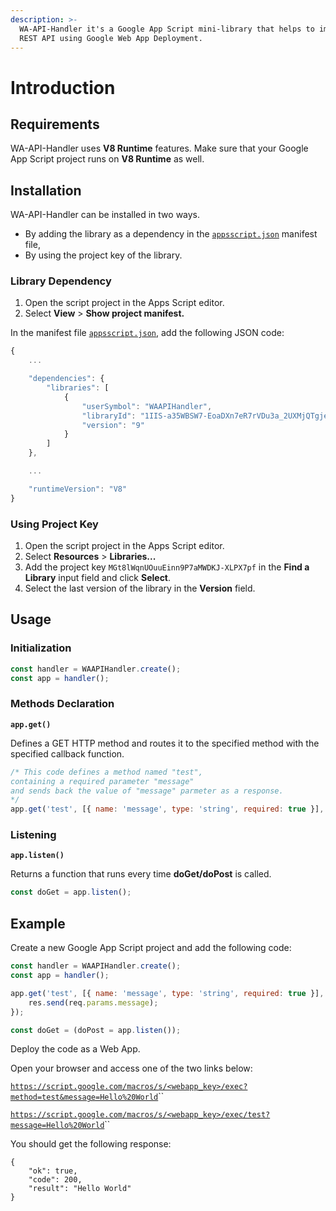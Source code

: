 ```yaml
---
description: >-
  WA-API-Handler it's a Google App Script mini-library that helps to implement a
  REST API using Google Web App Deployment.
---
```


# Introduction

## Requirements

WA-API-Handler uses **V8 Runtime** features. Make sure that your Google App Script project runs on **V8 Runtime** as well.

## Installation

WA-API-Handler can be installed in two ways.

- By adding the library as a dependency in the [`appsscript.json`](https://developers.google.com/apps-script/concepts/manifests) manifest file,
- By using the project key of the library.

### Library Dependency

1. Open the script project in the Apps Script editor.
2. Select **View** &gt; **Show project manifest.**

In the manifest file [`appsscript.json`](https://developers.google.com/apps-script/manifest,), add the following JSON code:

```javascript
{
    ...

    "dependencies": {
        "libraries": [
            {
                "userSymbol": "WAAPIHandler",
                "libraryId": "1IIS-a35WBSW7-EoaDXn7eR7rVDu3a_2UXMjQTgje1s19c9t07cKe7NnH",
                "version": "9"
            }
        ]
    },

    ...

    "runtimeVersion": "V8"
}
```

### Using Project Key

1. Open the script project in the Apps Script editor.
2. Select **Resources** &gt; **Libraries...**
3. Add the project key `MGt8lWqnUOuuEinn9P7aMWDKJ-XLPX7pf` in the **Find a Library** input field and click **Select**.
4. Select the last version of the library in the **Version** field.

## Usage

### Initialization

```javascript
const handler = WAAPIHandler.create();
const app = handler();
```

### Methods Declaration

**`app.get()`**

Defines a GET HTTP method and routes it to the specified method with the specified callback function.

```javascript
/* This code defines a method named "test",
containing a required parameter "message"
and sends back the value of "message" parmeter as a response.
*/
app.get('test', [{ name: 'message', type: 'string', required: true }], (req, res) => res.send(req.params.message));
```

### Listening

**`app.listen()`**

Returns a function that runs every time **doGet/doPost** is called.

```javascript
const doGet = app.listen();
```

## Example

Create a new Google App Script project and add the following code:

```javascript
const handler = WAAPIHandler.create();
const app = handler();

app.get('test', [{ name: 'message', type: 'string', required: true }], (req, res) => {
	res.send(req.params.message);
});

const doGet = (doPost = app.listen());
```

Deploy the code as a Web App.

Open your browser and access one of the two links below:

[`https://script.google.com/macros/s/<webapp_key>/exec?method=test&message=Hello%20World`](https://script.google.com/macros/s/<webapp_key>/exec?method=test&message=Hello%20World)\`\`

[`https://script.google.com/macros/s/<webapp_key>/exec/test?message=Hello%20World`](https://script.google.com/macros/s/<webapp_key>/exec/test?message=Hello%20World)\`\`

You should get the following response:

```text
{
    "ok": true,
    "code": 200,
    "result": "Hello World"
}
```
